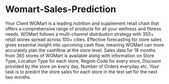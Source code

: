 # Womart-Sales-Prediction
Your Client WOMart is a leading nutrition and supplement retail chain that offers a comprehensive range of products for all your wellness and fitness needs.  WOMart follows a multi-channel distribution strategy with 350+ retail stores spread across 100+ cities.  Effective forecasting for store sales gives essential insight into upcoming cash flow, meaning WOMart can more accurately plan the cashflow at the store level.  Sales data for 18 months from 365 stores of WOMart is available along with information on Store Type, Location Type for each store, Region Code for every store, Discount provided by the store on every day, Number of Orders everyday etc. Your task is to predict the store sales for each store in the test set for the next two months.

